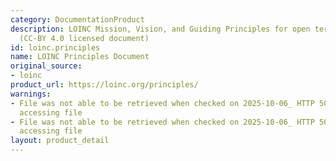 ```yaml
---
category: DocumentationProduct
description: LOINC Mission, Vision, and Guiding Principles for open terminology development
  (CC-BY 4.0 licensed document)
id: loinc.principles
name: LOINC Principles Document
original_source:
- loinc
product_url: https://loinc.org/principles/
warnings:
- File was not able to be retrieved when checked on 2025-10-06_ HTTP 503 error when
  accessing file
- File was not able to be retrieved when checked on 2025-10-06_ HTTP 503 error when
  accessing file
layout: product_detail
---
```


